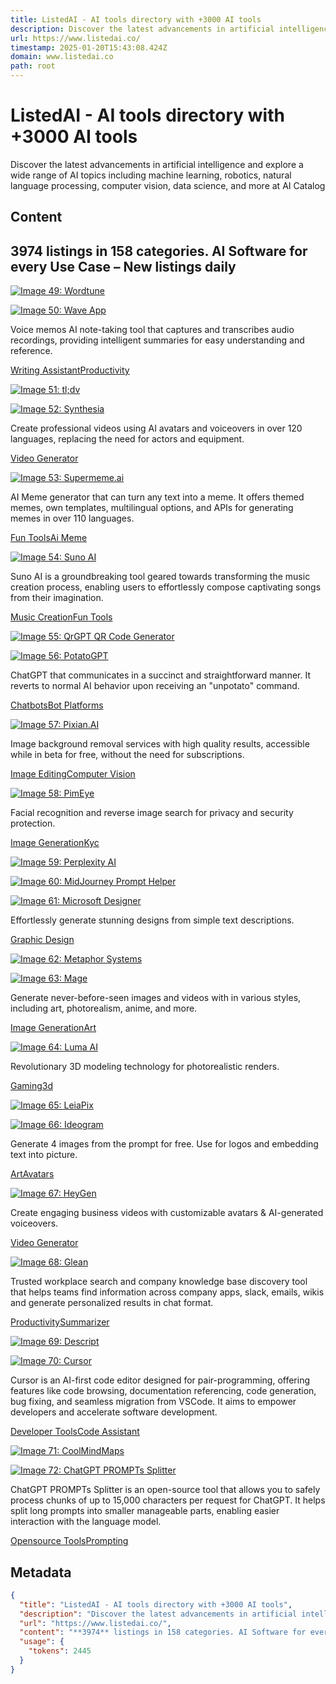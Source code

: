 ```yaml
---
title: ListedAI - AI tools directory with +3000 AI tools
description: Discover the latest advancements in artificial intelligence and explore a wide range of AI topics including machine learning, robotics, natural language processing, computer vision, data science, and more at AI Catalog
url: https://www.listedai.co/
timestamp: 2025-01-20T15:43:08.424Z
domain: www.listedai.co
path: root
---
```


# ListedAI - AI tools directory with +3000 AI tools


Discover the latest advancements in artificial intelligence and explore a wide range of AI topics including machine learning, robotics, natural language processing, computer vision, data science, and more at AI Catalog


## Content

**3974** listings in 158 categories. AI Software for every Use Case – **New listings daily**
--------------------------------------------------------------------------------------------

[![Image 49: Wordtune](https://res.cloudinary.com/db3xtka1o/image/upload/f_auto/w_3840/q_70/tools/ywb6knrgy8zcoc1hevpk)](https://www.listedai.co/ai/wordtune)

[![Image 50: Wave App](https://res.cloudinary.com/db3xtka1o/image/upload/f_auto/w_3840/q_70/tools/na4ld0wxne7vg8bzc4fy)](https://www.listedai.co/ai/wave-app-note-taker)

Voice memos AI note-taking tool that captures and transcribes audio recordings, providing intelligent summaries for easy understanding and reference.

[Writing Assistant](https://www.listedai.co/ai-tools/text-writing/writing-assistant)[Productivity](https://www.listedai.co/ai-tools/business/productivity)

[![Image 51: tl;dv](https://res.cloudinary.com/db3xtka1o/image/upload/f_auto/w_3840/q_70/tools/wqm5saxd2qxetpcxcuju)](https://www.listedai.co/ai/tl;dv)

[![Image 52: Synthesia](https://res.cloudinary.com/db3xtka1o/image/upload/f_auto/w_3840/q_70/tools/xtzpozjz2w0trsot1im7)](https://www.listedai.co/ai/synthesia-)

Create professional videos using AI avatars and voiceovers in over 120 languages, replacing the need for actors and equipment.

[Video Generator](https://www.listedai.co/ai-tools/video-animation/video-generator)

[![Image 53: Supermeme.ai](https://res.cloudinary.com/db3xtka1o/image/upload/f_auto/w_3840/q_70/tools/supermeme-ai)](https://www.listedai.co/ai/supermeme-ai)

AI Meme generator that can turn any text into a meme. It offers themed memes, own templates, multilingual options, and APIs for generating memes in over 110 languages.

[Fun Tools](https://www.listedai.co/ai-tools/lifestyle-entertainment/fun-tools)[Ai Meme](https://www.listedai.co/ai-tools/lifestyle-entertainment/ai-meme)

[![Image 54: Suno AI](https://res.cloudinary.com/db3xtka1o/image/upload/f_auto/w_3840/q_70/tools/acn8lzj6eislhgsgwhyf)](https://www.listedai.co/ai/suno-ai)

Suno AI is a groundbreaking tool geared towards transforming the music creation process, enabling users to effortlessly compose captivating songs from their imagination.

[Music Creation](https://www.listedai.co/ai-tools/audio-music/music-creation)[Fun Tools](https://www.listedai.co/ai-tools/lifestyle-entertainment/fun-tools)

[![Image 55: QrGPT QR Code Generator](https://res.cloudinary.com/db3xtka1o/image/upload/f_auto/w_3840/q_70/tools/CleanShot_2023-09-26_at_22.55.47_2x_dwkfat)](https://www.listedai.co/ai/qrgpt-ai-art-qr-code-generator)

[![Image 56: PotatoGPT](https://res.cloudinary.com/db3xtka1o/image/upload/f_auto/w_3840/q_70/tools/CleanShot_2023-11-12_at_16.54.31_2x_yjeccr)](https://www.listedai.co/ai/potatogpt)

ChatGPT that communicates in a succinct and straightforward manner. It reverts to normal AI behavior upon receiving an "unpotato" command.

[Chatbots](https://www.listedai.co/ai-tools/conversational/chatbots)[Bot Platforms](https://www.listedai.co/ai-tools/conversational/bot-platforms)

[![Image 57: Pixian.AI](https://res.cloudinary.com/db3xtka1o/image/upload/f_auto/w_3840/q_70/tools/qilzhpl7hwhcni4c4fzb)](https://www.listedai.co/ai/pixianai)

Image background removal services with high quality results, accessible while in beta for free, without the need for subscriptions.

[Image Editing](https://www.listedai.co/ai-tools/image-design/image-editing)[Computer Vision](https://www.listedai.co/ai-tools/machine-learning/computer-vision)

[![Image 58: PimEye](https://res.cloudinary.com/db3xtka1o/image/upload/f_auto/w_3840/q_70/tools/pimeye)](https://www.listedai.co/ai/pimeye)

Facial recognition and reverse image search for privacy and security protection.

[Image Generation](https://www.listedai.co/ai-tools/image-design/image-generation)[Kyc](https://www.listedai.co/ai-tools/compliance/kyc)

[![Image 59: Perplexity AI](https://res.cloudinary.com/db3xtka1o/image/upload/f_auto/w_3840/q_70/tools/perplexity-ai)](https://www.listedai.co/ai/perplexity-ai)

[![Image 60: MidJourney Prompt Helper](https://res.cloudinary.com/db3xtka1o/image/upload/f_auto/w_3840/q_70/tools/wp8czahfhv2ldwreoqpa)](https://www.listedai.co/ai/midjourney-prompt-helper)

[![Image 61: Microsoft Designer](https://res.cloudinary.com/db3xtka1o/image/upload/f_auto/w_3840/q_70/tools/microsoft-designer)](https://www.listedai.co/ai/microsoft-designer)

Effortlessly generate stunning designs from simple text descriptions.

[Graphic Design](https://www.listedai.co/ai-tools/image-design/graphic-design)

[![Image 62: Metaphor Systems](https://res.cloudinary.com/db3xtka1o/image/upload/f_auto/w_3840/q_70/tools/metaphor-systems-)](https://www.listedai.co/ai/metaphor-systems-)

[![Image 63: Mage](https://res.cloudinary.com/db3xtka1o/image/upload/f_auto/w_3840/q_70/tools/CleanShot_2023-09-22_at_18.10.37_2x_u08e5t)](https://www.listedai.co/ai/mage)

Generate never-before-seen images and videos with in various styles, including art, photorealism, anime, and more.

[Image Generation](https://www.listedai.co/ai-tools/image-design/image-generation)[Art](https://www.listedai.co/ai-tools/image-design/art)

[![Image 64: Luma AI](https://res.cloudinary.com/db3xtka1o/image/upload/f_auto/w_3840/q_70/tools/CleanShot_2023-11-30_at_23.36.24_2x_m2obx6)](https://www.listedai.co/ai/luma-ai)

Revolutionary 3D modeling technology for photorealistic renders.

[Gaming](https://www.listedai.co/ai-tools/vertical-industry/gaming)[3d](https://www.listedai.co/ai-tools/video-animation/3d)

[![Image 65: LeiaPix](https://res.cloudinary.com/db3xtka1o/image/upload/f_auto/w_3840/q_70/tools/nn9mj5trsjdck2fwuewq)](https://www.listedai.co/ai/leiapix)

[![Image 66: Ideogram](https://res.cloudinary.com/db3xtka1o/image/upload/f_auto/w_3840/q_70/tools/CleanShot_2023-09-02_at_01.53.53_wuhcf6)](https://www.listedai.co/ai/ideogram)

Generate 4 images from the prompt for free. Use for logos and embedding text into picture.

[Art](https://www.listedai.co/ai-tools/image-design/art)[Avatars](https://www.listedai.co/ai-tools/image-design/avatars)

[![Image 67: HeyGen](https://res.cloudinary.com/db3xtka1o/image/upload/f_auto/w_3840/q_70/tools/heygen)](https://www.listedai.co/ai/heygen)

Create engaging business videos with customizable avatars & AI-generated voiceovers.

[Video Generator](https://www.listedai.co/ai-tools/video-animation/video-generator)

[![Image 68: Glean](https://res.cloudinary.com/db3xtka1o/image/upload/f_auto/w_3840/q_70/tools/glean)](https://www.listedai.co/ai/glean)

Trusted workplace search and company knowledge base discovery tool that helps teams find information across company apps, slack, emails, wikis and generate personalized results in chat format.

[Productivity](https://www.listedai.co/ai-tools/business/productivity)[Summarizer](https://www.listedai.co/ai-tools/text-writing/summarizer)

[![Image 69: Descript](https://res.cloudinary.com/db3xtka1o/image/upload/f_auto/w_3840/q_70/tools/descript)](https://www.listedai.co/ai/descript)

[![Image 70: Cursor](https://res.cloudinary.com/db3xtka1o/image/upload/f_auto/w_3840/q_70/tools/mcdc84ymdnrzgthctqel)](https://www.listedai.co/ai/cursor)

Cursor is an AI-first code editor designed for pair-programming, offering features like code browsing, documentation referencing, code generation, bug fixing, and seamless migration from VSCode. It aims to empower developers and accelerate software development.

[Developer Tools](https://www.listedai.co/ai-tools/development-it/developer-tools)[Code Assistant](https://www.listedai.co/ai-tools/development-it/code-assistant)

[![Image 71: CoolMindMaps](https://res.cloudinary.com/db3xtka1o/image/upload/f_auto/w_3840/q_70/tools/coolmindmaps)](https://www.listedai.co/ai/coolmindmaps)

[![Image 72: ChatGPT PROMPTs Splitter](https://res.cloudinary.com/db3xtka1o/image/upload/f_auto/w_3840/q_70/tools/xrpdna41atrrwxokkres)](https://www.listedai.co/ai/chatgpt-prompts-splitter)

ChatGPT PROMPTs Splitter is an open-source tool that allows you to safely process chunks of up to 15,000 characters per request for ChatGPT. It helps split long prompts into smaller manageable parts, enabling easier interaction with the language model.

[Opensource Tools](https://www.listedai.co/ai-tools/development-it/opensource-tools)[Prompting](https://www.listedai.co/ai-tools/development-it/prompting)

## Metadata

```json
{
  "title": "ListedAI - AI tools directory with +3000 AI tools",
  "description": "Discover the latest advancements in artificial intelligence and explore a wide range of AI topics including machine learning, robotics, natural language processing, computer vision, data science, and more at AI Catalog",
  "url": "https://www.listedai.co/",
  "content": "**3974** listings in 158 categories. AI Software for every Use Case – **New listings daily**\n--------------------------------------------------------------------------------------------\n\n[![Image 49: Wordtune](https://res.cloudinary.com/db3xtka1o/image/upload/f_auto/w_3840/q_70/tools/ywb6knrgy8zcoc1hevpk)](https://www.listedai.co/ai/wordtune)\n\n[![Image 50: Wave App](https://res.cloudinary.com/db3xtka1o/image/upload/f_auto/w_3840/q_70/tools/na4ld0wxne7vg8bzc4fy)](https://www.listedai.co/ai/wave-app-note-taker)\n\nVoice memos AI note-taking tool that captures and transcribes audio recordings, providing intelligent summaries for easy understanding and reference.\n\n[Writing Assistant](https://www.listedai.co/ai-tools/text-writing/writing-assistant)[Productivity](https://www.listedai.co/ai-tools/business/productivity)\n\n[![Image 51: tl;dv](https://res.cloudinary.com/db3xtka1o/image/upload/f_auto/w_3840/q_70/tools/wqm5saxd2qxetpcxcuju)](https://www.listedai.co/ai/tl;dv)\n\n[![Image 52: Synthesia](https://res.cloudinary.com/db3xtka1o/image/upload/f_auto/w_3840/q_70/tools/xtzpozjz2w0trsot1im7)](https://www.listedai.co/ai/synthesia-)\n\nCreate professional videos using AI avatars and voiceovers in over 120 languages, replacing the need for actors and equipment.\n\n[Video Generator](https://www.listedai.co/ai-tools/video-animation/video-generator)\n\n[![Image 53: Supermeme.ai](https://res.cloudinary.com/db3xtka1o/image/upload/f_auto/w_3840/q_70/tools/supermeme-ai)](https://www.listedai.co/ai/supermeme-ai)\n\nAI Meme generator that can turn any text into a meme. It offers themed memes, own templates, multilingual options, and APIs for generating memes in over 110 languages.\n\n[Fun Tools](https://www.listedai.co/ai-tools/lifestyle-entertainment/fun-tools)[Ai Meme](https://www.listedai.co/ai-tools/lifestyle-entertainment/ai-meme)\n\n[![Image 54: Suno AI](https://res.cloudinary.com/db3xtka1o/image/upload/f_auto/w_3840/q_70/tools/acn8lzj6eislhgsgwhyf)](https://www.listedai.co/ai/suno-ai)\n\nSuno AI is a groundbreaking tool geared towards transforming the music creation process, enabling users to effortlessly compose captivating songs from their imagination.\n\n[Music Creation](https://www.listedai.co/ai-tools/audio-music/music-creation)[Fun Tools](https://www.listedai.co/ai-tools/lifestyle-entertainment/fun-tools)\n\n[![Image 55: QrGPT QR Code Generator](https://res.cloudinary.com/db3xtka1o/image/upload/f_auto/w_3840/q_70/tools/CleanShot_2023-09-26_at_22.55.47_2x_dwkfat)](https://www.listedai.co/ai/qrgpt-ai-art-qr-code-generator)\n\n[![Image 56: PotatoGPT](https://res.cloudinary.com/db3xtka1o/image/upload/f_auto/w_3840/q_70/tools/CleanShot_2023-11-12_at_16.54.31_2x_yjeccr)](https://www.listedai.co/ai/potatogpt)\n\nChatGPT that communicates in a succinct and straightforward manner. It reverts to normal AI behavior upon receiving an \"unpotato\" command.\n\n[Chatbots](https://www.listedai.co/ai-tools/conversational/chatbots)[Bot Platforms](https://www.listedai.co/ai-tools/conversational/bot-platforms)\n\n[![Image 57: Pixian.AI](https://res.cloudinary.com/db3xtka1o/image/upload/f_auto/w_3840/q_70/tools/qilzhpl7hwhcni4c4fzb)](https://www.listedai.co/ai/pixianai)\n\nImage background removal services with high quality results, accessible while in beta for free, without the need for subscriptions.\n\n[Image Editing](https://www.listedai.co/ai-tools/image-design/image-editing)[Computer Vision](https://www.listedai.co/ai-tools/machine-learning/computer-vision)\n\n[![Image 58: PimEye](https://res.cloudinary.com/db3xtka1o/image/upload/f_auto/w_3840/q_70/tools/pimeye)](https://www.listedai.co/ai/pimeye)\n\nFacial recognition and reverse image search for privacy and security protection.\n\n[Image Generation](https://www.listedai.co/ai-tools/image-design/image-generation)[Kyc](https://www.listedai.co/ai-tools/compliance/kyc)\n\n[![Image 59: Perplexity AI](https://res.cloudinary.com/db3xtka1o/image/upload/f_auto/w_3840/q_70/tools/perplexity-ai)](https://www.listedai.co/ai/perplexity-ai)\n\n[![Image 60: MidJourney Prompt Helper](https://res.cloudinary.com/db3xtka1o/image/upload/f_auto/w_3840/q_70/tools/wp8czahfhv2ldwreoqpa)](https://www.listedai.co/ai/midjourney-prompt-helper)\n\n[![Image 61: Microsoft Designer](https://res.cloudinary.com/db3xtka1o/image/upload/f_auto/w_3840/q_70/tools/microsoft-designer)](https://www.listedai.co/ai/microsoft-designer)\n\nEffortlessly generate stunning designs from simple text descriptions.\n\n[Graphic Design](https://www.listedai.co/ai-tools/image-design/graphic-design)\n\n[![Image 62: Metaphor Systems](https://res.cloudinary.com/db3xtka1o/image/upload/f_auto/w_3840/q_70/tools/metaphor-systems-)](https://www.listedai.co/ai/metaphor-systems-)\n\n[![Image 63: Mage](https://res.cloudinary.com/db3xtka1o/image/upload/f_auto/w_3840/q_70/tools/CleanShot_2023-09-22_at_18.10.37_2x_u08e5t)](https://www.listedai.co/ai/mage)\n\nGenerate never-before-seen images and videos with in various styles, including art, photorealism, anime, and more.\n\n[Image Generation](https://www.listedai.co/ai-tools/image-design/image-generation)[Art](https://www.listedai.co/ai-tools/image-design/art)\n\n[![Image 64: Luma AI](https://res.cloudinary.com/db3xtka1o/image/upload/f_auto/w_3840/q_70/tools/CleanShot_2023-11-30_at_23.36.24_2x_m2obx6)](https://www.listedai.co/ai/luma-ai)\n\nRevolutionary 3D modeling technology for photorealistic renders.\n\n[Gaming](https://www.listedai.co/ai-tools/vertical-industry/gaming)[3d](https://www.listedai.co/ai-tools/video-animation/3d)\n\n[![Image 65: LeiaPix](https://res.cloudinary.com/db3xtka1o/image/upload/f_auto/w_3840/q_70/tools/nn9mj5trsjdck2fwuewq)](https://www.listedai.co/ai/leiapix)\n\n[![Image 66: Ideogram](https://res.cloudinary.com/db3xtka1o/image/upload/f_auto/w_3840/q_70/tools/CleanShot_2023-09-02_at_01.53.53_wuhcf6)](https://www.listedai.co/ai/ideogram)\n\nGenerate 4 images from the prompt for free. Use for logos and embedding text into picture.\n\n[Art](https://www.listedai.co/ai-tools/image-design/art)[Avatars](https://www.listedai.co/ai-tools/image-design/avatars)\n\n[![Image 67: HeyGen](https://res.cloudinary.com/db3xtka1o/image/upload/f_auto/w_3840/q_70/tools/heygen)](https://www.listedai.co/ai/heygen)\n\nCreate engaging business videos with customizable avatars & AI-generated voiceovers.\n\n[Video Generator](https://www.listedai.co/ai-tools/video-animation/video-generator)\n\n[![Image 68: Glean](https://res.cloudinary.com/db3xtka1o/image/upload/f_auto/w_3840/q_70/tools/glean)](https://www.listedai.co/ai/glean)\n\nTrusted workplace search and company knowledge base discovery tool that helps teams find information across company apps, slack, emails, wikis and generate personalized results in chat format.\n\n[Productivity](https://www.listedai.co/ai-tools/business/productivity)[Summarizer](https://www.listedai.co/ai-tools/text-writing/summarizer)\n\n[![Image 69: Descript](https://res.cloudinary.com/db3xtka1o/image/upload/f_auto/w_3840/q_70/tools/descript)](https://www.listedai.co/ai/descript)\n\n[![Image 70: Cursor](https://res.cloudinary.com/db3xtka1o/image/upload/f_auto/w_3840/q_70/tools/mcdc84ymdnrzgthctqel)](https://www.listedai.co/ai/cursor)\n\nCursor is an AI-first code editor designed for pair-programming, offering features like code browsing, documentation referencing, code generation, bug fixing, and seamless migration from VSCode. It aims to empower developers and accelerate software development.\n\n[Developer Tools](https://www.listedai.co/ai-tools/development-it/developer-tools)[Code Assistant](https://www.listedai.co/ai-tools/development-it/code-assistant)\n\n[![Image 71: CoolMindMaps](https://res.cloudinary.com/db3xtka1o/image/upload/f_auto/w_3840/q_70/tools/coolmindmaps)](https://www.listedai.co/ai/coolmindmaps)\n\n[![Image 72: ChatGPT PROMPTs Splitter](https://res.cloudinary.com/db3xtka1o/image/upload/f_auto/w_3840/q_70/tools/xrpdna41atrrwxokkres)](https://www.listedai.co/ai/chatgpt-prompts-splitter)\n\nChatGPT PROMPTs Splitter is an open-source tool that allows you to safely process chunks of up to 15,000 characters per request for ChatGPT. It helps split long prompts into smaller manageable parts, enabling easier interaction with the language model.\n\n[Opensource Tools](https://www.listedai.co/ai-tools/development-it/opensource-tools)[Prompting](https://www.listedai.co/ai-tools/development-it/prompting)",
  "usage": {
    "tokens": 2445
  }
}
```
